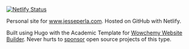 [![Netlify Status](https://api.netlify.com/api/v1/badges/03d49699-20e9-404f-9c36-be5f863d15e8/deploy-status)](https://app.netlify.com/sites/jesseperla/deploys)

Personal site for www.jesseperla.com.  Hosted on GitHub with Netlify.

Built using Hugo with the Academic Template for [Wowchemy Website Builder](https://wowchemy.com).  Never hurts to [sponsor](https://wowchemy.com/plans/) open source projects of this type.
